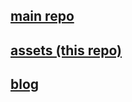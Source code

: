 ## [main repo](https://github.com/thegreedypeople/thegreedypeople.github.io)
## [assets (this repo)](https://github.com/thegreedypeople/assets)
## [blog](https://github.com/thegreedypeople/blog)
